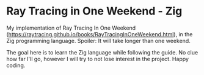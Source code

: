 # Ray Tracing in One Weekend - Zig
My implementation of Ray Tracing In One Weekend (https://raytracing.github.io/books/RayTracingInOneWeekend.html), in the Zig programming language.
Spoiler: It will take longer than one weekend.

The goal here is to learn the Zig language while following the guide.
No clue how far I'll go, however I will try to not lose interest in the project.
Happy coding.
